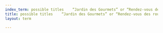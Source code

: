 ```yaml
---
index_term: possible titles    “Jardin des Gourmets” or “Rendez-vous des routiers”
title: possible titles    “Jardin des Gourmets” or “Rendez-vous des routiers”
layout: term

---
```

